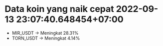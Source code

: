 # Data koin yang naik cepat 2022-09-13 23:07:40.648454+07:00

* MIR_USDT -> Meningkat 28.31%
* TORN_USDT -> Meningkat 4.14%
